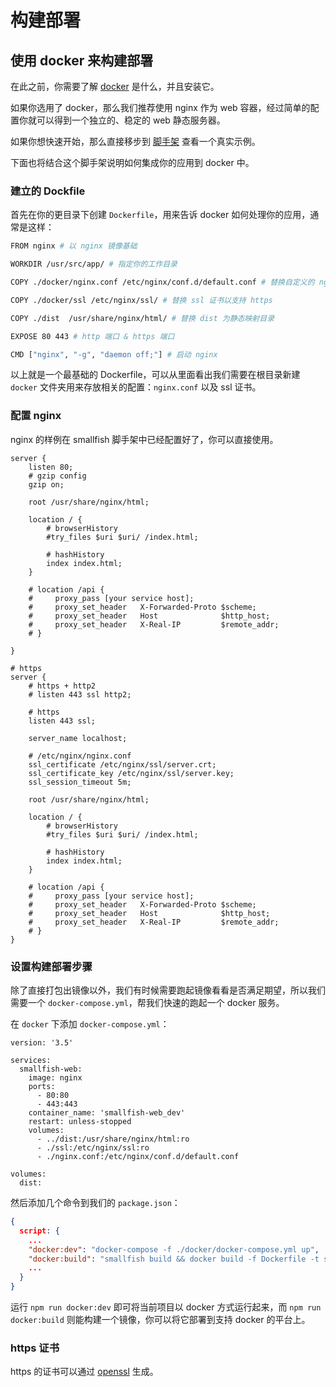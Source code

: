 # 构建部署

## 使用 docker 来构建部署

在此之前，你需要了解 [docker](https://www.docker.com/) 是什么，并且安装它。

如果你选用了 docker，那么我们推荐使用 nginx 作为 web 容器，经过简单的配置你就可以得到一个独立的、稳定的 web 静态服务器。

如果你想快速开始，那么直接移步到 [脚手架](https://github.com/smallfishjs/smallfish-boilerplates-management-system) 查看一个真实示例。

下面也将结合这个脚手架说明如何集成你的应用到 docker 中。

### 建立的 Dockfile

首先在你的更目录下创建 `Dockerfile`，用来告诉 docker 如何处理你的应用，通常是这样：

```bash
FROM nginx # 以 nginx 镜像基础

WORKDIR /usr/src/app/ # 指定你的工作目录

COPY ./docker/nginx.conf /etc/nginx/conf.d/default.conf # 替换自定义的 nginx 配置

COPY ./docker/ssl /etc/nginx/ssl/ # 替换 ssl 证书以支持 https

COPY ./dist  /usr/share/nginx/html/ # 替换 dist 为静态映射目录

EXPOSE 80 443 # http 端口 & https 端口

CMD ["nginx", "-g", "daemon off;"] # 启动 nginx
```

以上就是一个最基础的 Dockerfile，可以从里面看出我们需要在根目录新建 `docker` 文件夹用来存放相关的配置：`nginx.conf` 以及 ssl 证书。

### 配置 nginx

nginx 的样例在 smallfish 脚手架中已经配置好了，你可以直接使用。

```
server {
    listen 80;
    # gzip config
    gzip on;

    root /usr/share/nginx/html;

    location / {
        # browserHistory
        #try_files $uri $uri/ /index.html;

        # hashHistory
        index index.html;
    }

    # location /api {
    #     proxy_pass [your service host];
    #     proxy_set_header   X-Forwarded-Proto $scheme;
    #     proxy_set_header   Host              $http_host;
    #     proxy_set_header   X-Real-IP         $remote_addr;
    # }

}

# https
server {
    # https + http2
    # listen 443 ssl http2;

    # https
    listen 443 ssl;

    server_name localhost;

    # /etc/nginx/nginx.conf
    ssl_certificate /etc/nginx/ssl/server.crt;
    ssl_certificate_key /etc/nginx/ssl/server.key;
    ssl_session_timeout 5m;

    root /usr/share/nginx/html;

    location / {
        # browserHistory
        #try_files $uri $uri/ /index.html;

        # hashHistory
        index index.html;
    }

    # location /api {
    #     proxy_pass [your service host];
    #     proxy_set_header   X-Forwarded-Proto $scheme;
    #     proxy_set_header   Host              $http_host;
    #     proxy_set_header   X-Real-IP         $remote_addr;
    # }
}
```

### 设置构建部署步骤

除了直接打包出镜像以外，我们有时候需要跑起镜像看看是否满足期望，所以我们需要一个 `docker-compose.yml`，帮我们快速的跑起一个 docker 服务。

在 `docker` 下添加 `docker-compose.yml`：

```
version: '3.5'

services:
  smallfish-web:
    image: nginx
    ports:
      - 80:80
      - 443:443
    container_name: 'smallfish-web_dev'
    restart: unless-stopped
    volumes:
      - ../dist:/usr/share/nginx/html:ro
      - ./ssl:/etc/nginx/ssl:ro
      - ./nginx.conf:/etc/nginx/conf.d/default.conf

volumes:
  dist:
```

然后添加几个命令到我们的 `package.json`：

```json
{
  script: {
    ...
    "docker:dev": "docker-compose -f ./docker/docker-compose.yml up",
    "docker:build": "smallfish build && docker build -f Dockerfile -t smallfish-web ./",
    ...
  }
}
```

运行 `npm run docker:dev` 即可将当前项目以 docker 方式运行起来，而 `npm run docker:build` 则能构建一个镜像，你可以将它部署到支持 docker 的平台上。

### https 证书

https 的证书可以通过 [openssl](https://www.openssl.org/source/) 生成。

